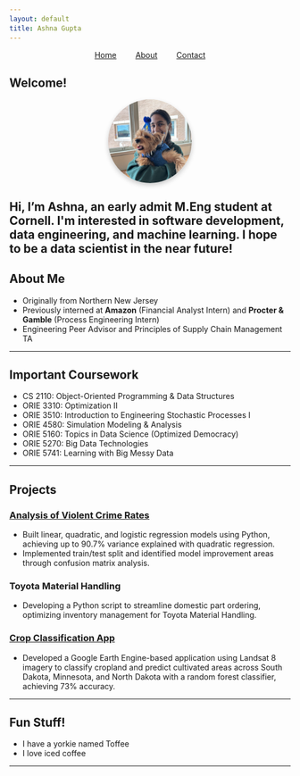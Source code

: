 ```yaml
---
layout: default
title: Ashna Gupta
---
```

<div style="text-align: center; margin-bottom: 20px;">
  <a href="/" style="margin: 0 15px;">Home</a>
  <a href="/about/" style="margin: 0 15px;">About</a>
  <a href="/contact/" style="margin: 0 15px;">Contact</a>
</div>

## Welcome!
<img src="/assets/css/profile.JPEG" alt="Ashna" width="150" height="150" style="border-radius: 50%; object-fit: cover; display: block; margin: 0 auto 20px; box-shadow: 0 4px 8px rgba(0, 0, 0, 0.2);" />

Hi, I’m Ashna, an early admit M.Eng student at Cornell. I'm interested in software development, data engineering, and machine learning. I hope to be a data scientist in the near future!
---

## About Me

- Originally from Northern New Jersey
- Previously interned at **Amazon** (Financial Analyst Intern) and **Procter & Gamble** (Process Engineering Intern)
- Engineering Peer Advisor and Principles of Supply Chain Management TA

---
## Important Coursework
- CS 2110: Object-Oriented Programming & Data Structures
- ORIE 3310: Optimization II
- ORIE 3510: Introduction to Engineering Stochastic Processes I
- ORIE 4580: Simulation Modeling & Analysis
- ORIE 5160: Topics in Data Science (Optimized Democracy)
- ORIE 5270: Big Data Technologies
- ORIE 5741: Learning with Big Messy Data
  
---
## Projects

### [Analysis of Violent Crime Rates](https://github.com/ag843/Violent-Crime-Rates-Analysis/blob/main/Analysis%20of%20Community%20Violent%20Crime%20Rates.pdf)
- Built linear, quadratic, and logistic regression models using Python, achieving up to 90.7% variance explained with quadratic regression.
- Implemented train/test split and identified model improvement areas through confusion matrix analysis.

### Toyota Material Handling
- Developing a Python script to streamline domestic part ordering, optimizing inventory management for Toyota Material Handling.

### [Crop Classification App](https://ee-ashnagupta.projects.earthengine.app/view/cultivate-land-prediction)
- Developed a Google Earth Engine-based application using Landsat 8 imagery to classify cropland and predict cultivated areas across South Dakota, Minnesota, and North Dakota with a random forest classifier, achieving 73% accuracy.

---
## Fun Stuff!

- I have a yorkie named Toffee
- I love iced coffee

---
